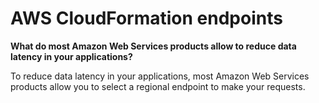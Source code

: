 # AWS CloudFormation endpoints

**What do most Amazon Web Services products allow to reduce data latency in your applications?**

To reduce data latency in your applications, most Amazon Web Services products allow you to select a regional endpoint to make your requests.